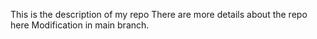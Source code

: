 This is the description of my repo
There are more details about the repo here
Modification in main branch.
